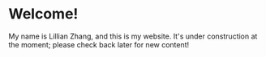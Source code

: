 
# Welcome!

My name is Lillian Zhang, and this is my website. It's under construction at the moment; please check back later for new content!




